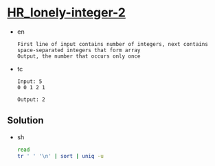 # [HR_lonely-integer-2](https://www.hackerrank.com/challenges/lonely-integer-2)

* en

  ```en
  First line of input contains number of integers, next contains space-separated integers that form array
  Output, the number that occurs only once
  ```

* tc

  ```tc
  Input: 5
  0 0 1 2 1

  Output: 2
  ```

## Solution

* sh

  ```sh
  read
  tr ' ' '\n' | sort | uniq -u
  ```
